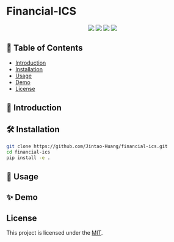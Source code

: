 # Financial-ICS

<p align="center">
<img src="https://img.shields.io/badge/python-%E2%89%A53.8-5be.svg">
<img src="https://img.shields.io/badge/pytorch-%E2%89%A51.12%20%7C%20%E2%89%A52.0-orange.svg">
<a href="https://github.com/Jintao-Huang/financial-ics/blob/main/LICENSE"><img src="https://img.shields.io/github/license/Jintao-Huang/financial-ics"></a>
<a href="https://github.com/Jintao-Huang/financial-ics/"><img src="https://img.shields.io/badge/financial--ics-Build from source-6FEBB9.svg"></a>
</p>

## 📖 Table of Contents
- [Introduction](#-introduction)
- [Installation](#-installation)
- [Usage](#-usage)
- [Demo](#-demo)
- [License](#license)


## 📝 Introduction


## 🛠️ Installation
```bash
git clone https://github.com/Jintao-Huang/financial-ics.git
cd financial-ics
pip install -e .
```

## 🚀 Usage


## ✨ Demo


## License

This project is licensed under the [MIT](https://github.com/Jintao-Huang/financial-ics/blob/master/LICENSE).

